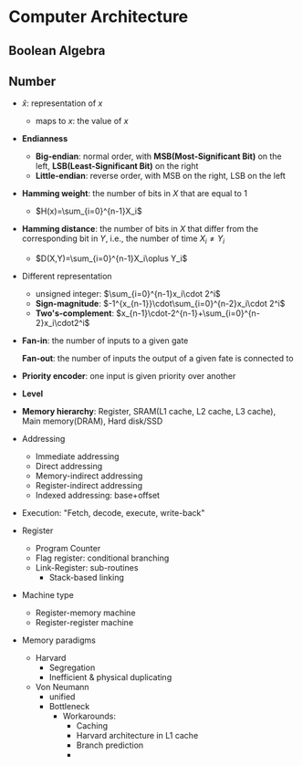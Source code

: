 # Computer Architecture

## Boolean Algebra

## Number

* $\hat{x}$: representation of $x$
  * maps to $x$: the value of $x$
* **Endianness**
  * **Big-endian**: normal order, with **MSB(Most-Significant Bit)** on the left, **LSB(Least-Significant Bit)** on the right
  * **Little-endian**: reverse order, with MSB on the right, LSB on the left
* **Hamming weight**: the number of bits in $X$ that are equal to 1
  * $H(x)=\sum_{i=0}^{n-1}X_i$
* **Hamming distance**: the number of bits in $X$ that differ from the corresponding bit in $Y$, i.e., the number of time $X_i\neq Y_i$
  * $D(X,Y)=\sum_{i=0}^{n-1}X_i\oplus Y_i$
* Different representation
  * unsigned integer: $\sum_{i=0}^{n-1}x_i\cdot 2^i$
  * **Sign-magnitude**: $-1^{x_{n-1}}\cdot\sum_{i=0}^{n-2}x_i\cdot 2^i$
  * **Two's-complement**: $x_{n-1}\cdot-2^{n-1}+\sum_{i=0}^{n-2}x_i\cdot2^i$



* **Fan-in**: the number of inputs to a given gate

  **Fan-out**: the number of inputs the output of a given fate is connected to

  

* **Priority encoder**: one input is  given priority over another

* **Level**

* **Memory hierarchy**: Register, SRAM(L1 cache, L2 cache, L3 cache), Main memory(DRAM), Hard disk/SSD
* Addressing
  * Immediate addressing
  * Direct addressing
  * Memory-indirect addressing
  * Register-indirect addressing
  * Indexed addressing: base+offset
* Execution: "Fetch, decode, execute, write-back"
* Register
  * Program Counter
  * Flag register: conditional branching
  * Link-Register: sub-routines
    * Stack-based linking
* Machine type
  * Register-memory machine
  * Register-register machine
* Memory paradigms
  * Harvard
    * Segregation
    * Inefficient & physical duplicating
  * Von Neumann
    * unified
    * Bottleneck
      * Workarounds:
        * Caching
        * Harvard architecture in L1 cache
        * Branch prediction
        * 